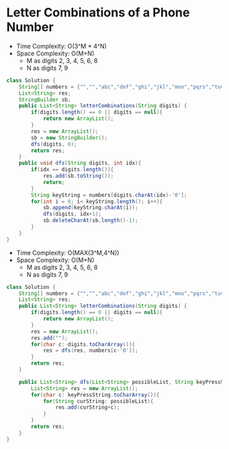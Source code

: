 # Letter Combinations of a Phone Number

- Time Complexity: O(3^M \* 4^N)
- Space Complexity: O(M+N)
  - M as digits 2, 3, 4, 5, 6, 8
  - N as digits 7, 9

```java
class Solution {
    String[] numbers = {"","","abc","def","ghi","jkl","mno","pqrs","tuv","wxyz"};
    List<String> res;
    StringBuilder sb;
    public List<String> letterCombinations(String digits) {
        if(digits.length() == 0 || digits == null){
            return new ArrayList();
        }
        res = new ArrayList();
        sb = new StringBuilder();
        dfs(digits, 0);
        return res;
    }
    public void dfs(String digits, int idx){
        if(idx == digits.length()){
            res.add(sb.toString());
            return;
        }
        String keyString = numbers[digits.charAt(idx)-'0'];
        for(int i = 0; i< keyString.length(); i++){
            sb.append(keyString.charAt(i));
            dfs(digits, idx+1);
            sb.deleteCharAt(sb.length()-1);
        }
    }
}
```

- Time Complexity: O(MAX(3^M,4^N))
- Space Complexity: O(M+N)
  - M as digits 2, 3, 4, 5, 6, 8
  - N as digits 7, 9

```java
class Solution {
    String[] numbers = {"","","abc","def","ghi","jkl","mno","pqrs","tuv","wxyz"};
    List<String> res;
    public List<String> letterCombinations(String digits) {
        if(digits.length() == 0 || digits == null){
            return new ArrayList();
        }
        res = new ArrayList();
        res.add("");
        for(char c: digits.toCharArray()){
            res = dfs(res, numbers[c-'0']);
        }
        return res;
    }

    public List<String> dfs(List<String> possibleList, String keyPressString){
        List<String> res = new ArrayList();
        for(char c: keyPressString.toCharArray()){
            for(String curString: possibleList){
                res.add(curString+c);
            }
        }
        return res;
    }
}
```
